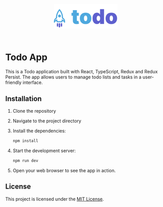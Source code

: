 <p align="center">
  <a href="https://github.com/robstermarinho/todo-react-ts" target="_blank" rel="noopener noreferrer">
    <img width="200" src="./src/assets/todo-logo.svg" alt="todo logo">
  </a>
</p>
<br/>

# Todo App

This is a Todo application built with React, TypeScript, Redux and Redux Persist. The app allows users to manage todo lists and tasks in a user-friendly interface.

## Installation

1. Clone the repository
2. Navigate to the project directory
3. Install the dependencies:

   ```bash
   npm install
   ```

4. Start the development server:

   ```bash
   npm run dev
   ```

5. Open your web browser to see the app in action.

## License

This project is licensed under the [MIT License](LICENSE).
